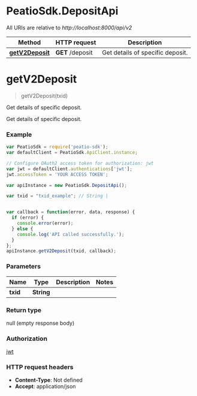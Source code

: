 # PeatioSdk.DepositApi

All URIs are relative to *http://localhost:8000/api/v2*

Method | HTTP request | Description
------------- | ------------- | -------------
[**getV2Deposit**](DepositApi.md#getV2Deposit) | **GET** /deposit | Get details of specific deposit.


<a name="getV2Deposit"></a>
# **getV2Deposit**
> getV2Deposit(txid)

Get details of specific deposit.

Get details of specific deposit.

### Example
```javascript
var PeatioSdk = require('peatio-sdk');
var defaultClient = PeatioSdk.ApiClient.instance;

// Configure OAuth2 access token for authorization: jwt
var jwt = defaultClient.authentications['jwt'];
jwt.accessToken = 'YOUR ACCESS TOKEN';

var apiInstance = new PeatioSdk.DepositApi();

var txid = "txid_example"; // String | 


var callback = function(error, data, response) {
  if (error) {
    console.error(error);
  } else {
    console.log('API called successfully.');
  }
};
apiInstance.getV2Deposit(txid, callback);
```

### Parameters

Name | Type | Description  | Notes
------------- | ------------- | ------------- | -------------
 **txid** | **String**|  | 

### Return type

null (empty response body)

### Authorization

[jwt](../README.md#jwt)

### HTTP request headers

 - **Content-Type**: Not defined
 - **Accept**: application/json

